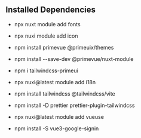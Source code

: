 ## Installed Dependencies

- npx nuxt module add fonts
- npx nuxi module add icon

- npm install primevue @primeuix/themes
- npm install --save-dev @primevue/nuxt-module
- npm i tailwindcss-primeui

- npx nuxi@latest module add i18n

- npm install tailwindcss @tailwindcss/vite
- npm install -D prettier prettier-plugin-tailwindcss

- npx nuxi@latest module add vueuse

- npm install -S vue3-google-signin
